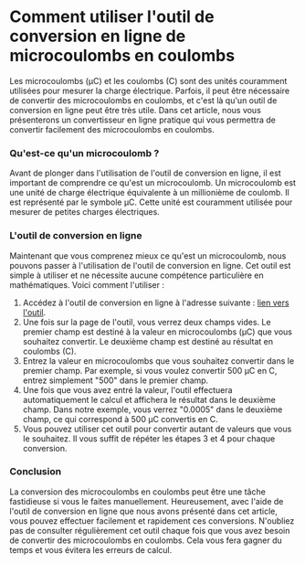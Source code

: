 Comment utiliser l'outil de conversion en ligne de microcoulombs en coulombs
============================================================================

Les microcoulombs (μC) et les coulombs (C) sont des unités couramment utilisées pour mesurer la charge électrique. Parfois, il peut être nécessaire de convertir des microcoulombs en coulombs, et c'est là qu'un outil de conversion en ligne peut être très utile. Dans cet article, nous vous présenterons un convertisseur en ligne pratique qui vous permettra de convertir facilement des microcoulombs en coulombs.

### Qu'est-ce qu'un microcoulomb ?

Avant de plonger dans l'utilisation de l'outil de conversion en ligne, il est important de comprendre ce qu'est un microcoulomb. Un microcoulomb est une unité de charge électrique équivalente à un millionième de coulomb. Il est représenté par le symbole μC. Cette unité est couramment utilisée pour mesurer de petites charges électriques.

### L'outil de conversion en ligne

Maintenant que vous comprenez mieux ce qu'est un microcoulomb, nous pouvons passer à l'utilisation de l'outil de conversion en ligne. Cet outil est simple à utiliser et ne nécessite aucune compétence particulière en mathématiques. Voici comment l'utiliser :

1. Accédez à l'outil de conversion en ligne à l'adresse suivante : [lien vers l'outil](https://www.onlinecalculatorsfree.com/fr/convert/microcoulomb-to-coulomb.html).
2. Une fois sur la page de l'outil, vous verrez deux champs vides. Le premier champ est destiné à la valeur en microcoulombs (μC) que vous souhaitez convertir. Le deuxième champ est destiné au résultat en coulombs (C).
3. Entrez la valeur en microcoulombs que vous souhaitez convertir dans le premier champ. Par exemple, si vous voulez convertir 500 μC en C, entrez simplement "500" dans le premier champ.
4. Une fois que vous avez entré la valeur, l'outil effectuera automatiquement le calcul et affichera le résultat dans le deuxième champ. Dans notre exemple, vous verrez "0.0005" dans le deuxième champ, ce qui correspond à 500 μC convertis en C.
5. Vous pouvez utiliser cet outil pour convertir autant de valeurs que vous le souhaitez. Il vous suffit de répéter les étapes 3 et 4 pour chaque conversion.

### Conclusion

La conversion des microcoulombs en coulombs peut être une tâche fastidieuse si vous le faites manuellement. Heureusement, avec l'aide de l'outil de conversion en ligne que nous avons présenté dans cet article, vous pouvez effectuer facilement et rapidement ces conversions. N'oubliez pas de consulter régulièrement cet outil chaque fois que vous avez besoin de convertir des microcoulombs en coulombs. Cela vous fera gagner du temps et vous évitera les erreurs de calcul.